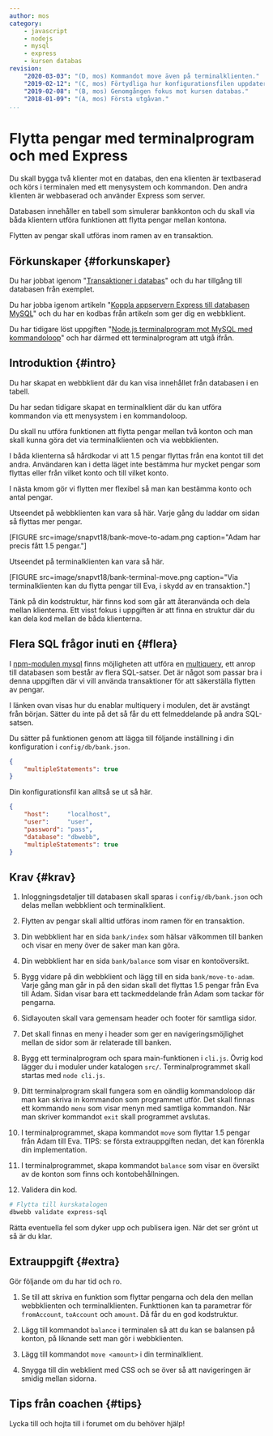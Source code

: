 ```yaml
---
author: mos
category:
    - javascript
    - nodejs
    - mysql
    - express
    - kursen databas
revision:
    "2020-03-03": "(D, mos) Kommandot move även på terminalklienten."
    "2019-02-12": "(C, mos) Förtydliga hur konfigurationsfilen uppdateras."
    "2019-02-08": "(B, mos) Genomgången fokus mot kursen databas."
    "2018-01-09": "(A, mos) Första utgåvan."
...
```

Flytta pengar med terminalprogram och med Express
==================================

Du skall bygga två klienter mot en databas, den ena klienten är textbaserad och körs i terminalen med ett menysystem och kommandon. Den andra klienten är webbaserad och använder Express som server.

Databasen innehåller en tabell som simulerar bankkonton och du skall via båda klientern utföra funktionen att flytta pengar mellan kontona.

Flytten av pengar skall utföras inom ramen av en transaktion.

<!--more-->



Förkunskaper {#forkunskaper}
-----------------------

Du har jobbat igenom "[Transaktioner i databas](kunskap/transaktioner-i-databas)" och du har tillgång till databasen från exemplet.

Du har jobba igenom artikeln "[Koppla appservern Express till databasen MySQL](kunskap/koppla-appservern-express-till-databasen-mysql)" och du har en kodbas från artikeln som ger dig en webbklient.

Du har tidigare löst uppgiften "[Node.js terminalprogram mot MySQL med kommandoloop](uppgift/nodejs-terminalprogram-mot-mysql-med-kommandoloop)" och har därmed ett terminalprogram att utgå ifrån.



Introduktion {#intro}
-----------------------

Du har skapat en webbklient där du kan visa innehållet från databasen i en tabell.

Du har sedan tidigare skapat en terminalklient där du kan utföra kommandon via ett menysystem i en kommandoloop.

Du skall nu utföra funktionen att flytta pengar mellan två konton och man skall kunna göra det via terminalklienten och via webbklienten.

I båda klienterna så hårdkodar vi att 1.5 pengar flyttas från ena kontot till det andra. Användaren kan i detta läget inte bestämma hur mycket pengar som flyttas eller från vilket konto och till vilket konto. 

I nästa kmom gör vi flytten mer flexibel så man kan bestämma konto och antal pengar.

Utseendet på webbklienten kan vara så här. Varje gång du laddar om sidan så flyttas mer pengar.

[FIGURE src=image/snapvt18/bank-move-to-adam.png caption="Adam har precis fått 1.5 pengar."]

Utseendet på terminalklienten kan vara så här.

[FIGURE src=image/snapvt18/bank-terminal-move.png caption="Via terminalklienten kan du flytta pengar till Eva, i skydd av en transaktion."]

Tänk på din kodstruktur, här finns kod som går att återanvända och dela mellan klienterna. Ett visst fokus i uppgiften är att finna en struktur där du kan dela kod mellan de båda klienterna.



Flera SQL frågor inuti en {#flera}
-----------------------

I [npm-modulen mysql](https://www.npmjs.com/package/mysql) finns möjligheten att utföra en [multiquery](https://www.npmjs.com/package/mysql#multiple-statement-queries), ett anrop till databasen som består av flera SQL-satser. Det är något som passar bra i denna uppgiften där vi vill använda transaktioner för att säkerställa flytten av pengar.

I länken ovan visas hur du enablar multiquery i modulen, det är avstängt från början. Sätter du inte på det så får du ett felmeddelande på andra SQL-satsen.

Du sätter på funktionen genom att lägga till följande inställning i din konfiguration i `config/db/bank.json`.

```json
{
    "multipleStatements": true
}
```

Din konfigurationsfil kan alltså se ut så här.

```json
{
    "host":     "localhost",
    "user":     "user",
    "password": "pass",
    "database": "dbwebb",
    "multipleStatements": true
}
```



Krav {#krav}
-----------------------

1. Inloggningsdetaljer till databasen skall sparas i `config/db/bank.json` och delas mellan webbklient och terminalklient.

1. Flytten av pengar skall alltid utföras inom ramen för en transaktion.

1. Din webbklient har en sida `bank/index` som hälsar välkommen till banken och visar en meny över de saker man kan göra.

1. Din webbklient har en sida `bank/balance` som visar en kontoöversikt.

1. Bygg vidare på din webbklient och lägg till en sida `bank/move-to-adam`. Varje gång man går in på den sidan skall det flyttas 1.5 pengar från Eva till Adam. Sidan visar bara ett tackmeddelande från Adam som tackar för pengarna.

1. Sidlayouten skall vara gemensam header och footer för samtliga sidor.

1. Det skall finnas en meny i header som ger en navigeringsmöjlighet mellan de sidor som är relaterade till banken.

1. Bygg ett terminalprogram och spara main-funktionen i `cli.js`. Övrig kod lägger du i moduler under katalogen `src/`. Terminalprogrammet skall startas med `node cli.js`.

1. Ditt terminalprogram skall fungera som en oändlig kommandoloop där man kan skriva in kommandon som programmet utför. Det skall finnas ett kommando `menu` som visar menyn med samtliga kommandon. När man skriver kommandot `exit` skall programmet avslutas.

1. I terminalprogrammet, skapa kommandot `move` som flyttar 1.5 pengar från Adam till Eva. TIPS: se första extrauppgiften nedan, det kan förenkla din implementation.

1. I terminalprogrammet, skapa kommandot `balance` som visar en översikt av de konton som finns och kontobehållningen.

1. Validera din kod.

```bash
# Flytta till kurskatalogen
dbwebb validate express-sql
```

Rätta eventuella fel som dyker upp och publisera igen. När det ser grönt ut så är du klar.



Extrauppgift {#extra}
-----------------------

Gör följande om du har tid och ro.

1. Se till att skriva en funktion som flyttar pengarna och dela den mellan webbklienten och terminalklienten. Funkttionen kan ta parametrar för `fromAccount`, `toAccount` och `amount`. Då får du en god kodstruktur.

1. Lägg till kommandot `balance` i terminalen så att du kan se balansen på konton, på liknande sett man gör i webbklienten.

1. Lägg till kommandot `move <amount>` i din terminalklient.

1. Snygga till din webklient med CSS och se över så att navigeringen är smidig mellan sidorna.



Tips från coachen {#tips}
-----------------------

Lycka till och hojta till i forumet om du behöver hjälp!
